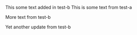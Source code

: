 This some text added in test-b
This is some text from test-a

More text from test-b

Yet another update from test-b
